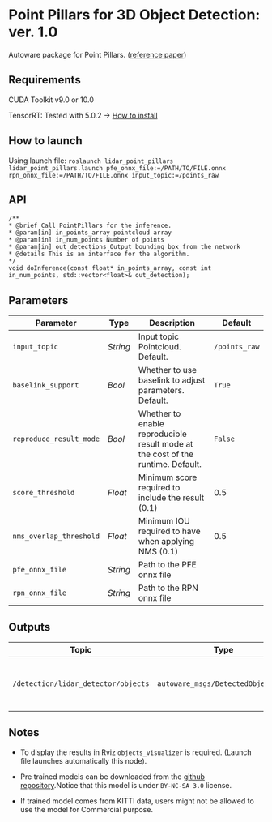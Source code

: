 # Point Pillars for 3D Object Detection: ver. 1.0

Autoware package for Point Pillars.  ([reference paper](https://arxiv.org/abs/1812.05784))

## Requirements

CUDA Toolkit v9.0 or 10.0

TensorRT: Tested with 5.0.2 -> [How to install](https://docs.nvidia.com/deeplearning/sdk/tensorrt-install-guide/index.html#installing)



## How to launch

Using launch file:
`roslaunch lidar_point_pillars lidar_point_pillars.launch pfe_onnx_file:=/PATH/TO/FILE.onnx rpn_onnx_file:=/PATH/TO/FILE.onnx input_topic:=/points_raw`

## API
```
/**
* @brief Call PointPillars for the inference.
* @param[in] in_points_array pointcloud array
* @param[in] in_num_points Number of points
* @param[in] out_detections Output bounding box from the network
* @details This is an interface for the algorithm.
*/
void doInference(const float* in_points_array, const int in_num_points, std::vector<float>& out_detection);
```

## Parameters

|Parameter| Type| Description|Default|
----------|-----|--------|----|
|`input_topic`|*String*|Input topic Pointcloud. Default.|`/points_raw`|
|`baselink_support`|*Bool*|Whether to use baselink to adjust parameters. Default.|`True`|
|`reproduce_result_mode`|*Bool*|Whether to enable reproducible result mode at the cost of the runtime. Default.|`False`|
|`score_threshold`|*Float*|Minimum score required to include the result (0.1)|0.5|
|`nms_overlap_threshold`|*Float*|Minimum IOU required to have when applying NMS (0.1)|0.5|
|`pfe_onnx_file`|*String* |Path to the PFE onnx file||
|`rpn_onnx_file`|*String* |Path to the RPN onnx file||

## Outputs

|Topic|Type|Description|
|---|---|---|
|`/detection/lidar_detector/objects`|`autoware_msgs/DetectedObjetArray`|Array of Detected Objects in Autoware format|

## Notes

* To display the results in Rviz `objects_visualizer` is required.
(Launch file launches automatically this node).

* Pre trained models can be downloaded from the [github repository](https://github.com/cirpue49/kitti_pretrained_pp).Notice that this model is under `BY-NC-SA 3.0` license.

* If trained model comes from KITTI data, users might not be allowed to use the model for Commercial purpose.
